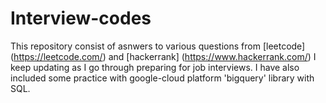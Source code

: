 # Interview-codes
This repository consist of asnwers to various questions from [leetcode] (https://leetcode.com/) and [hackerrank] (https://www.hackerrank.com/)
I keep updating as I go through preparing for job interviews.
I have also included some practice with google-cloud platform 'bigquery' library with SQL.
